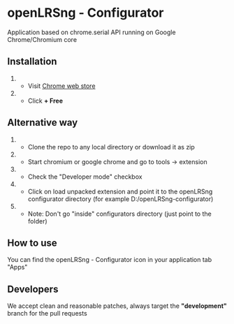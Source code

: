 openLRSng - Configurator
========================
Application based on chrome.serial API running on Google Chrome/Chromium core

Installation
------------
1. - Visit [Chrome web store](http://goo.gl/iX7dJx)
2. - Click <strong>+ Free</strong>

Alternative way
---------------
1. - Clone the repo to any local directory or download it as zip
2. - Start chromium or google chrome and go to tools -> extension
3. - Check the "Developer mode" checkbox
4. - Click on load unpacked extension and point it to the openLRSng configurator directory (for example D:/openLRSng-configurator)
5. - Note: Don't go "inside" configurators directory (just point to the folder)

How to use
-----------
You can find the openLRSng - Configurator icon in your application tab "Apps"

Developers
----------
We accept clean and reasonable patches, always target the <strong>"development"</strong> branch for the pull requests